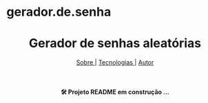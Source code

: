 # gerador.de.senha

<h1 align="center"> Gerador de senhas aleatórias  </h1>

<p align="center">
<a href="#sobre">Sobre </a>|
<a href="#sobre">Tecnologias </a>|
<a href="#sobre">Autor </a>
</p>

<br>


<h4 align="center">
<g-emoji class="g-emoji" alias="hammer_and_wrench" fallback-src="https://github.githubassets.com/images/icons/emoji/unicode/1f6e0.png">🛠</g-emoji> Projeto README em construção ... 

</h4>
